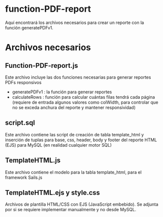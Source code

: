# function-PDF-report
Aquí encontrará los archivos necesarios para crear un reporte con la función generatePDFv1.

# Archivos necesarios

## Function-PDF-report.js
Este archivo incluye las dos funciones necesarias para generar reportes PDFs responsivos
- generatePDFv1 : la función para generar reportes
- calculateRows : función para calcular cuántas filas tendrá cada página (requiere de entrada algunos valores como colWidth, para controlar que no se exceda anchura del reporte y mantener responsividad)

## script.sql
Este archivo contiene las script de creación de tabla template_html y inserción de tuplas para base, css, header, body y footer del reporte HTML (EJS) para MySQL (en realidad cualquier motor SQL)

## TemplateHTML.js
Este archivo contiene el modelo para la tabla template_html, para el framework Sails.js

## TemplateHTML.ejs y style.css
Archivos de plantilla HTML/CSS con EJS (JavaScript embebido). Se adjunta por si se requiere implementar manualmente y no desde MySQL.

